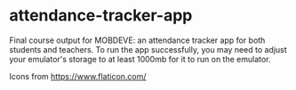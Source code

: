 # attendance-tracker-app
Final course output for MOBDEVE: an attendance tracker app for both students and teachers. To run the app successfully, you may need to adjust your emulator's storage to at least 1000mb for it to run on the emulator.


Icons from https://www.flaticon.com/

